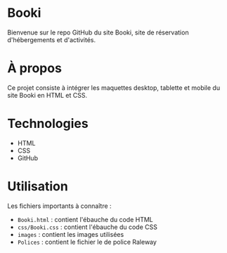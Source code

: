 # Booki 

Bienvenue sur le repo GitHub du site Booki, site de réservation d'hébergements et d'activités.

# À propos

Ce projet consiste à intégrer les maquettes desktop, tablette et mobile du site Booki en HTML et CSS.

# Technologies 

- HTML
- CSS
- GitHub 

# Utilisation

Les fichiers importants à connaître :

- `Booki.html` : contient l'ébauche du code HTML
- `css/Booki.css` : contient l'ébauche du code CSS 
- `images` : contient les images utilisées
- `Polices` : contient le fichier le de police Raleway


